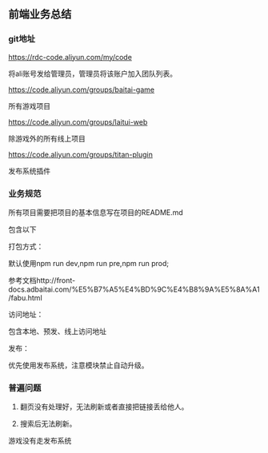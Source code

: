 ## 前端业务总结

### git地址

https://rdc-code.aliyun.com/my/code

将ali账号发给管理员，管理员将该账户加入团队列表。

https://code.aliyun.com/groups/baitai-game

所有游戏项目

https://code.aliyun.com/groups/laitui-web

除游戏外的所有线上项目

https://code.aliyun.com/groups/titan-plugin

发布系统插件



### 业务规范

所有项目需要把项目的基本信息写在项目的README.md

包含以下

打包方式：

默认使用npm run dev,npm run pre,npm run prod;

参考文档http://front-docs.adbaitai.com/%E5%B7%A5%E4%BD%9C%E4%B8%9A%E5%8A%A1/fabu.html

访问地址：

包含本地、预发、线上访问地址

发布：

优先使用发布系统，注意模块禁止自动升级。



### 普遍问题

1. 翻页没有处理好，无法刷新或者直接把链接丢给他人。

2. 搜索后无法刷新。



游戏没有走发布系统